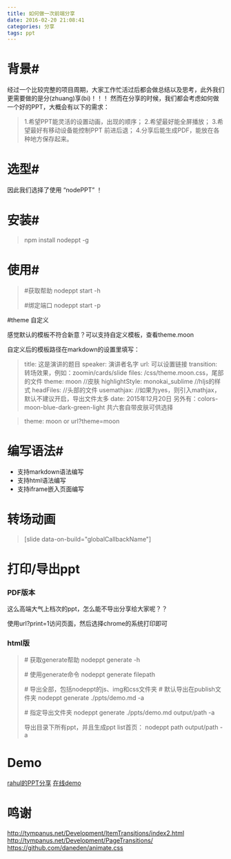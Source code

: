 ```yaml
---
title: 如何做一次前端分享
date: 2016-02-20 21:08:41
categories: 分享
tags: ppt
---
```


# 背景#

经过一个比较完整的项目周期，大家工作忙活过后都会做总结以及思考，此外我们更需要做的是分(zhuang)享(bi)！！！
然而在分享的时候，我们都会考虑如何做一个好的PPT，大概会有以下的需求：
> 1.希望PPT能灵活的设置动画，出现的顺序；
> 2.希望最好能全屏播放；
> 3.希望最好有移动设备能控制PPT 前进后退；
> 4.分享后能生成PDF，能放在各种地方保存起来。

# 选型#

因此我们选择了使用 “nodePPT” ！

# 安装#

> npm install nodeppt -g

# 使用#

> \#获取帮助
> nodeppt start -h
>
> \#绑定端口
> nodeppt start -p

#theme 自定义

感觉默认的模板不符合新意？可以支持自定义模板，查看theme.moon

自定义后的模板路径在markdown的设置里填写：

>title: 这是演讲的题目
>speaker: 演讲者名字
>url: 可以设置链接
>transition: 转场效果，例如：zoomin/cards/slide
>files: /css/theme.moon.css，尾部的文件
>theme: moon //皮肤
>highlightStyle: monokai_sublime //hljs的样式
>headFiles: //头部的文件
>usemathjax: //如果为yes，则引入mathjax，默认不建议开启，导出文件太多
>date: 2015年12月20日
>另外有：colors-moon-blue-dark-green-light 共六套自带皮肤可供选择

>theme: moon
>or url?theme=moon

# 编写语法#
* 支持markdown语法编写
* 支持html语法编写
* 支持iframe嵌入页面编写

# 转场动画

>[slide data-on-build="globalCallbackName"]

# 打印/导出ppt

### PDF版本

这么高端大气上档次的ppt，怎么能不导出分享给大家呢？？

使用url?print=1访问页面，然后选择chrome的系统打印即可


### html版

>\# 获取generate帮助
>nodeppt generate -h
>
>\# 使用generate命令
>nodeppt generate filepath
>
>\# 导出全部，包括nodeppt的js、img和css文件夹
>\# 默认导出在publish文件夹
>nodeppt generate ./ppts/demo.md -a
>
>\# 指定导出文件夹
>nodeppt generate ./ppts/demo.md output/path -a
>
>导出目录下所有ppt，并且生成ppt list首页：
> nodeppt path output/path -a

# Demo

[rahul的PPT分享](https://github.com/wurh/mynodeppt "rahul的PPT分享")
[在线demo](http://qdemo.sinaapp.com/ "在线demo")

# 鸣谢

http://tympanus.net/Development/ItemTransitions/index2.html
http://tympanus.net/Development/PageTransitions/
https://github.com/daneden/animate.css





